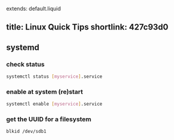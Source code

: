 extends: default.liquid

title: Linux Quick Tips
shortlink: 427c93d0
---

## systemd
### check status
```bash
systemctl status [myservice].service
```

### enable at system (re)start
```bash
systemctl enable [myservice].service
```

### get the UUID for a filesystem

```bash
blkid /dev/sdb1
```

